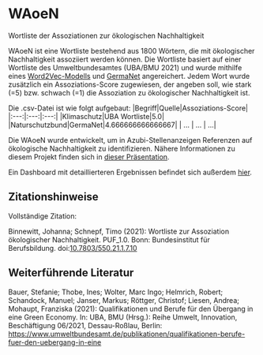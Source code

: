 # WAoeN
Wortliste der Assoziationen zur ökologischen Nachhaltigkeit

WAoeN ist eine Wortliste bestehend aus 1800 Wörtern, die mit ökologischer Nachhaltigkeit assoziiert werden können. Die Wortliste basiert auf einer Wortliste des Umweltbundesamtes (UBA/BMU 2021) und wurde mithilfe eines [Word2Vec-Modells](https://devmount.github.io/GermanWordEmbeddings/) und [GermaNet](https://uni-tuebingen.de/fakultaeten/philosophische-fakultaet/fachbereiche/neuphilologie/seminar-fuer-sprachwissenschaft/arbeitsbereiche/allg-sprachwissenschaft-computerlinguistik/ressourcen/lexica/germanet-1/) angereichert. Jedem Wort wurde zusätzlich ein Assoziations-Score zugewiesen, der angeben soll, wie stark (=5) bzw. schwach (=1) die Assoziation zu ökologischer Nachhaltigkeit ist. 

Die .csv-Datei ist wie folgt aufgebaut:
|Begriff|Quelle|Assoziations-Score|
|:---:|:---:|:---:|
|Klimaschutz|UBA Wortliste|5.0|
|Naturschutzbund|GermaNet|4.666666666666667|
| ... | ... | ...|

Die WAoeN wurde entwickelt, um in Azubi-Stellenanzeigen Referenzen auf ökologische Nachhaltigkeit zu identifizieren. Nähere Informationen zu diesem Projekt finden sich in [dieser Präsentation](https://www.agbfn.de/dokumente/pdf/AGBFN_Nachhaltigkeit_Praes_3.a.2_Binnewitt_Schnepf_Attraktivitaet.pdf). 

Ein Dashboard mit detaillierteren Ergebnissen befindet sich außerdem [hier](https://cloud.datapane.com/apps/87NXe8A/2023-02-09-gruene-stellenanzeigen-supplementary-material-ts/).

## Zitationshinweise
Vollständige Zitation:

Binnewitt, Johanna; Schnepf, Timo (2021): Wortliste zur Assoziation ökologischer Nachhaltigkeit. PUF_1.0. Bonn: Bundesinstitut für Berufsbildung. doi:[10.7803/550.21.1.7.10](https://www.doi.org/10.7803/550.21.1.7.10)


## Weiterführende Literatur
Bauer, Stefanie; Thobe, Ines; Wolter, Marc Ingo; Helmrich, Robert; Schandock, Manuel; Janser, Markus; Röttger, Christof; Liesen, Andrea; Mohaupt, Franziska (2021): Qualifikationen und Berufe für den Übergang in eine Green Economy. In: UBA, BMU (Hrsg.): Reihe Umwelt, Innovation, Beschäftigung 06/2021, Dessau-Roßlau, Berlin: https://www.umweltbundesamt.de/publikationen/qualifikationen-berufe-fuer-den-uebergang-in-eine
